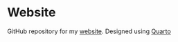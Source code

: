 # Website

GitHub repository for my [website](https://joshgregory42.github.io). Designed using [Quarto](https://quarto.org)
